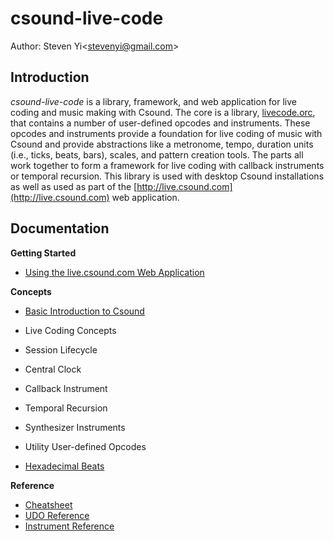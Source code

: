 # csound-live-code 

Author: Steven Yi\<stevenyi@gmail.com\>

## Introduction 

*csound-live-code* is a library, framework, and web application for live coding and music making with Csound. The core is a library, [livecode.orc](../livecode.orc), that contains a number of user-defined opcodes and instruments. These opcodes and instruments provide a foundation for live coding of music with Csound and provide abstractions like a metronome, tempo, duration units (i.e., ticks, beats, bars), scales, and pattern creation tools.  The parts all work together to form a framework for live coding with callback instruments or temporal recursion. This library is used with desktop Csound installations as well as used as part of the [http://live.csound.com](http://live.csound.com) web application. 

## Documentation

__Getting Started__

* [Using the live.csound.com Web Application](webinterface.md)

__Concepts__

* [Basic Introduction to Csound](csound_basics.md)
* Live Coding Concepts 
* Session Lifecycle 
* Central Clock 
* Callback Instrument
* Temporal Recursion
* Synthesizer Instruments
* Utility User-defined Opcodes

* [Hexadecimal Beats](hexadecimal_beats.md)

__Reference__

* [Cheatsheet](cheatsheet.md)
* [UDO Reference](udoreference.md)
* [Instrument Reference](instruments.md)



